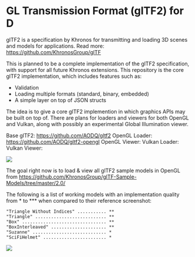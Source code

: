 # GL Transmission Format (glTF2) for D

glTF2 is a specification by Khronos for transmitting and loading 3D scenes and
models for applications. Read more: https://github.com/KhronosGroup/glTF

This is planned to be a complete implementation of the glTF2 specification,
with support for all future Khronos extensions. This repository is the core
glTF2 implementation, which includes features such as:
  * Validation
  * Loading multiple formats (standard, binary, embedded)
  * A simple layer on top of JSON structs

The idea is to give a core glTF2 implemention in which graphics APIs may be
built on top of. There are plans for loaders and viewers for both OpenGL
and Vulkan, along with possibly an experimental Global Illumination viewer.

Base glTF2:    https://github.com/AODQ/gltf2
OpenGL Loader: https://github.com/AODQ/gltf2-opengl
OpenGL Viewer:
Vulkan Loader:
Vulkan Viewer:

![](https://github.com/AODQ/gltf2/blob/master/media/glTF2-api-spec-0.png?raw=true)

The goal right now is to load & view all glTF2 sample models in OpenGL from
  https://github.com/KhronosGroup/glTF-Sample-Models/tree/master/2.0/

The following is a list of working models with an implementation quality from *
  to *** when compared to their reference screenshot:

    "Triangle Without Indices" ........... **
    "Triangle" ........................... **
    "Box" ................................ **
    "BoxInterleaved" ..................... **
    "Suzanne" ............................ *
    "SciFiHelmet" ........................ *

![](https://github.com/AODQ/gltf2/blob/master/media/suzeanneworking.gif)
